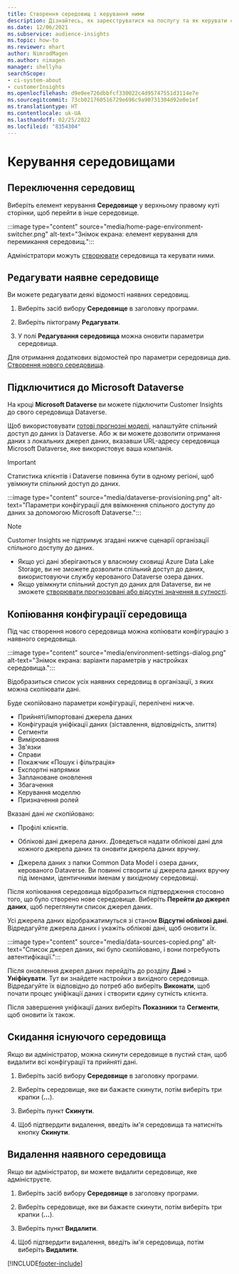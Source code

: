 ```yaml
---
title: Створення середовищ і керування ними
description: Дізнайтесь, як зареєструватися на послугу та як керувати середовищами.
ms.date: 12/06/2021
ms.subservice: audience-insights
ms.topic: how-to
ms.reviewer: mhart
author: NimrodMagen
ms.author: nimagen
manager: shellyha
searchScope:
- ci-system-about
- customerInsights
ms.openlocfilehash: d9e0ee726dbbfcf330022c4d95747551d3114e7e
ms.sourcegitcommit: 73cb021760516729e696c9a90731304d92e0e1ef
ms.translationtype: HT
ms.contentlocale: uk-UA
ms.lasthandoff: 02/25/2022
ms.locfileid: "8354304"
---
```

# <a name="manage-environments"></a>Керування середовищами



## <a name="switch-environments"></a>Переключення середовищ

Виберіть елемент керування **Середовище** у верхньому правому куті сторінки, щоб перейти в інше середовище.

:::image type="content" source="media/home-page-environment-switcher.png" alt-text="Знімок екрана: елемент керування для перемикання середовищ.":::

Адміністратори можуть [створювати](create-environment.md) середовища та керувати ними.

## <a name="edit-an-existing-environment"></a>Редагувати наявне середовище

Ви можете редагувати деякі відомості наявних середовищ.

1.  Виберіть засіб вибору **Середовище** в заголовку програми.

2.  Виберіть піктограму **Редагувати**.

3. У полі **Редагування середовища** можна оновити параметри середовища.

Для отримання додаткових відомостей про параметри середовища див. [Створення нового середовища](create-environment.md).

## <a name="connect-to-microsoft-dataverse"></a>Підключитися до Microsoft Dataverse
   
На кроці **Microsoft Dataverse** ви можете підключити Customer Insights до свого середовища Dataverse.

Щоб використовувати [готові прогнозні моделі](predictions-overview.md#out-of-box-models), налаштуйте спільний доступ до даних із Dataverse. Або ж ви можете дозволити отримання даних з локальних джерел даних, вказавши URL-адресу середовища Microsoft Dataverse, яке використовує ваша компанія.

> [!IMPORTANT]
> Статистика клієнтів і Dataverse повинна бути в одному регіоні, щоб увімкнути спільний доступ до даних.

:::image type="content" source="media/dataverse-provisioning.png" alt-text="Параметри конфігурації для ввімкнення спільного доступу до даних за допомогою Microsoft Dataverse.":::

> [!NOTE]
> Customer Insights не підтримує згадані нижче сценарії організації спільного доступу до даних.
> - Якщо усі дані зберігаються у власному сховищі Azure Data Lake Storage, ви не зможете дозволити спільний доступ до даних, використовуючи службу керованого Dataverse озера даних.
> - Якщо увімкнути спільний доступ до даних для Dataverse, ви не зможете [створювати прогнозовані або відсутні значення в сутності](predictions.md).

## <a name="copy-the-environment-configuration"></a>Копіювання конфігурації середовища

Під час створення нового середовища можна копіювати конфігурацію з наявного середовища. 

:::image type="content" source="media/environment-settings-dialog.png" alt-text="Знімок екрана: варіанти параметрів у настройках середовища.":::

Відобразиться список усіх наявних середовищ в організації, з яких можна скопіювати дані.

Буде скопійовано параметри конфігурації, перелічені нижче.

- Прийняті/імпортовані джерела даних
- Конфігурація уніфікації даних (зіставлення, відповідність, злиття)
- Сегменти
- Вимірювання
- Зв'язки
- Справи
- Покажчик «Пошук і фільтрація»
- Експортні напрямки
- Заплановане оновлення
- Збагачення
- Керування моделлю
- Призначення ролей

Вказані дані *не* скопійовано:

- Профілі клієнтів.
- Облікові дані джерела даних. Доведеться надати облікові дані для кожного джерела даних та оновити джерела даних вручну.

- Джерела даних з папки Common Data Model і озера даних, керованого Dataverse. Ви повинні створити ці джерела даних вручну під іменами, ідентичними іменам у вихідному середовищі.

Після копіювання середовища відобразиться підтвердження стосовно того, що було створено нове середовище. Виберіть **Перейти до джерел даних**, щоб переглянути список джерел даних.

Усі джерела даних відображатимуться зі станом **Відсутні облікові дані**. Відредагуйте джерела даних і укажіть облікові дані, щоб оновити їх.

:::image type="content" source="media/data-sources-copied.png" alt-text="Список джерел даних, які було скопійовано, і вони потребують автентифікації.":::

Після оновлення джерел даних перейдіть до розділу **Дані** > **Уніфікувати**. Тут ви знайдете настройки з вихідного середовища. Відредагуйте їх відповідно до потреб або виберіть **Виконати**, щоб почати процес уніфікації даних і створити єдину сутність клієнта.

Після завершення уніфікації даних виберіть **Показники** та **Сегменти**, щоб оновити їх також.

## <a name="reset-an-existing-environment"></a>Скидання існуючого середовища

Якщо ви адміністратор, можна скинути середовище в пустий стан, щоб видалити всі конфігурації та прийняті дані.

1.  Виберіть засіб вибору **Середовище** в заголовку програми. 

2.  Виберіть середовище, яке ви бажаєте скинути, потім виберіть три крапки (**...**). 

3. Виберіть пункт **Скинути**. 

4.  Щоб підтвердити видалення, введіть ім'я середовища та натисніть кнопку **Скинути**.

## <a name="delete-an-existing-environment"></a>Видалення наявного середовища

Якщо ви адміністратор, ви можете видалити середовище, яке адмініструєте.

1.  Виберіть засіб вибору **Середовище** в заголовку програми.

2.  Виберіть середовище, яке ви бажаєте скинути, потім виберіть три крапки (**...**). 

3. Виберіть пункт **Видалити**. 

4.  Щоб підтвердити видалення, введіть ім'я середовища, потім виберіть **Видалити**.


[!INCLUDE[footer-include](../includes/footer-banner.md)]
